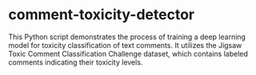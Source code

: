 # comment-toxicity-detector
This Python script demonstrates the process of training a deep learning model for toxicity classification of text comments. It utilizes the Jigsaw Toxic Comment Classification Challenge dataset, which contains labeled comments indicating their toxicity levels.
